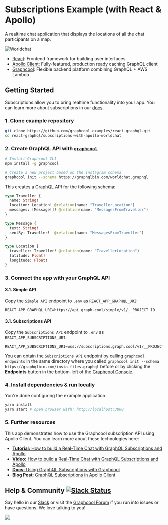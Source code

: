 # Subscriptions Example (with React & Apollo)

A realtime chat application that displays the locations of all the chat participants on a map.

![Worldchat](http://i.imgur.com/8cpv7Hi.png)

* [React](https://facebook.github.io/react/): Frontend framework for building user interfaces
* [Apollo Client](https://github.com/apollographql/apollo-client): Fully-featured, production ready caching GraphQL client
* [Graphcool](https://www.graph.cool): Flexible backend platform combining GraphQL + AWS Lambda

## Getting Started

Subscriptions allow you to bring realtime functionality into your app. You can learn more about subscriptions in our [docs](https://www.graph.cool/docs/reference/simple-api/subscriptions-aip7oojeiv/).


### 1. Clone example repository

```sh
git clone https://github.com/graphcool-examples/react-graphql.git
cd react-graphql/subscriptions-with-apollo-worldchat
```

### 2. Create GraphQL API with [`graphcool`](https://www.npmjs.com/package/graphcool)

```sh
# Install Graphcool CLI
npm install -g graphcool

# Create a new project based on the Instagram schema
graphcool init --schema https://graphqlbin.com/worldchat.graphql
```

This creates a GraphQL API for the following schema:

```graphql
type Traveller {
  name: String!
  location: Location! @relation(name: "TravellerLocation")
  messages: [Message!]! @relation(name: "MessagesFromTraveller")
}

type Message {
  text: String!
  sentBy: Traveller!  @relation(name: "MessagesFromTraveller")
}

type Location {
  traveller: Traveller! @relation(name: "TravellerLocation")
  latitude: Float!
  longitude: Float!
}
```

### 3. Connect the app with your GraphQL API

#### 3.1. Simple API

Copy the `Simple API` endpoint to `.env` as `REACT_APP_GRAPHQL_URI`:

```
REACT_APP_GRAPHQL_URI=https://api.graph.cool/simple/v1/__PROJECT_ID_

```

#### 3.1. Subscriptions API

Copy the `Subscriptions API` endpoint to `.env` as `REACT_APP_SUBSCRIPTIONS_URI`:

```
REACT_APP_SUBSCRIPTIONS_URI=wss://subscriptions.graph.cool/v1/__PROJECT_ID_
```

You can obtain the `Subscriptions API` endpoint by calling `graphcool endpoints` in the same directory where you called `graphcool init --schema https://graphqlbin.com/insta-files.graphql` before or by clicking the **Endpoints** button in the bottom-left of the [Graphcool Console](https://console.graph.cool).

### 4. Install dependencies & run locally

You're done configuring the example application.

```sh
yarn install
yarn start # open browser with: http://localhost:3000
```

### 5. Further resources

This app demonstrates how to use the Graphcool subscription API using Apollo Client. You can learn more about these technologies here:

- [**Tutorial:** How to build a Real-Time Chat with GraphQL Subscriptions and Apollo](https://www.graph.cool/docs/tutorials/worldchat-subscriptions-example-ui0eizishe/)
- [**Video:** How to build a Real-Time Chat with GraphQL Subscriptions and Apollo](https://www.youtube.com/watch?v=aSLF9f13o2c)
- [**Docs:** Using GraphQL Subscriptions with Graphcool](https://www.graph.cool/docs/reference/simple-api/generated-subscriptions-aip7oojeiv)
- [**Blog Post**: GraphQL Subscriptions in Apollo Client](https://dev-blog.apollodata.com/graphql-subscriptions-in-apollo-client-9a2457f015fb#.458zrl2u7)


## Help & Community [![Slack Status](https://slack.graph.cool/badge.svg)](https://slack.graph.cool)

Say hello in our [Slack](http://slack.graph.cool/) or visit the [Graphcool Forum](https://www.graph.cool/forum) if you run into issues or have questions. We love talking to you!

![](http://i.imgur.com/5RHR6Ku.png)
